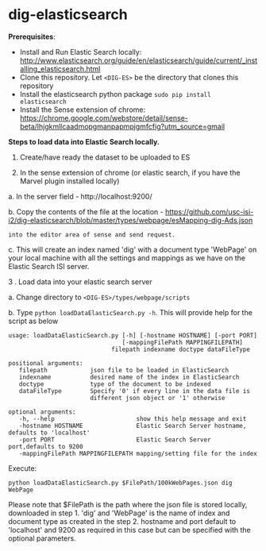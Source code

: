 dig-elasticsearch
=================
<b>Prerequisites</b>:
* Install and Run Elastic Search locally: http://www.elasticsearch.org/guide/en/elasticsearch/guide/current/_installing_elasticsearch.html
* Clone this repository. Let ```<DIG-ES>``` be the directory that clones this repository
* Install the elasticsearch python package
 ```sudo pip install elasticsearch```
* Install the Sense extension of chrome: https://chrome.google.com/webstore/detail/sense-beta/lhjgkmllcaadmopgmanpapmpjgmfcfig?utm_source=gmail

<b>Steps to load data into Elastic Search locally.</b>

  1. Create/have ready the dataset to be uploaded to ES

  2. In the sense extension of chrome (or elastic search, if you have the Marvel plugin installed locally)

  a. In the server field - http://localhost:9200/ 
  
  b. Copy the contents of the file at the location -           https://github.com/usc-isi-i2/dig-elasticsearch/blob/master/types/webpage/esMapping-dig-Ads.json
  
    into the editor area of sense and send request.
  
   c. This will create an index named 'dig' with  a document type 'WebPage' on your local machine with all the settings and           mappings as we have on the Elastic Search ISI server.
  
  
3 . Load data into your elastic search server

   a. Change directory to ```<DIG-ES>/types/webpage/scripts```
   
   b. Type ```python loadDataElasticSearch.py -h```. This will provide help for the script as below
   ```
   usage: loadDataElasticSearch.py [-h] [-hostname HOSTNAME] [-port PORT]
                                   [-mappingFilePath MAPPINGFILEPATH] 
                                filepath indexname doctype dataFileType

   positional arguments:
      filepath            json file to be loaded in ElasticSearch
      indexname           desired name of the index in ElasticSearch
      doctype             type of the document to be indexed
      dataFileType        Specify '0' if every line in the data file is
                          different json object or '1' otherwise

   optional arguments:
      -h, --help                       show this help message and exit
      -hostname HOSTNAME               Elastic Search Server hostname, defaults to 'localhost'
      -port PORT                       Elastic Search Server port,defaults to 9200
      -mappingFilePath MAPPINGFILEPATH mapping/setting file for the index
   ```

  Execute:

    
    python loadDataElasticSearch.py $FilePath/100kWebPages.json dig WebPage
    

  Please note that $FilePath is the path where the json file is stored locally, downloaded in step 1.
    'dig' and 'WebPage' is the name of index and document type as created in the step 2.
    hostname and port default to 'localhost' and 9200 as required in this case but can be specified with the optional parameters.
